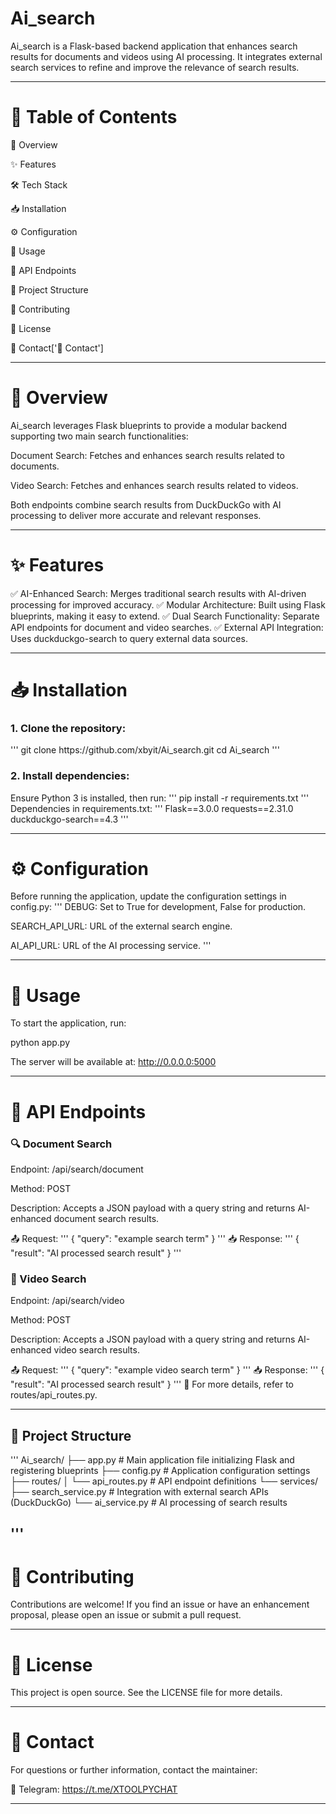

<h1>Ai_search</h1> 

Ai_search is a Flask-based backend application that enhances search results for documents and videos using AI processing. It integrates external search services to refine and improve the relevance of search results.


---

<h1>📌 Table of Contents</h1>

📖 Overview

✨ Features

🛠️ Tech Stack

📥 Installation

⚙️ Configuration

🚀 Usage

📡 API Endpoints

📂 Project Structure

🤝 Contributing

📜 License

📧 Contact['📧 Contact']



---

<h1> 📖 Overview</h1>

Ai_search leverages Flask blueprints to provide a modular backend supporting two main search functionalities:

Document Search: Fetches and enhances search results related to documents.

Video Search: Fetches and enhances search results related to videos.


Both endpoints combine search results from DuckDuckGo with AI processing to deliver more accurate and relevant responses.


---

<h1> ✨ Features </h1>

✅ AI-Enhanced Search: Merges traditional search results with AI-driven processing for improved accuracy.
✅ Modular Architecture: Built using Flask blueprints, making it easy to extend.
✅ Dual Search Functionality: Separate API endpoints for document and video searches.
✅ External API Integration: Uses duckduckgo-search to query external data sources.

---

<h1> 📥 Installation</h1> 

<h3> 1. Clone the repository: </h3>
'''
git clone https://github.com/xbyit/Ai_search.git
cd Ai_search
'''

<h3> 2. Install dependencies:</h3>

Ensure Python 3 is installed, then run:
'''
pip install -r requirements.txt
'''
Dependencies in requirements.txt:
'''
Flask==3.0.0
requests==2.31.0
duckduckgo-search==4.3
'''



---

<h1 > ⚙️ Configuration</h1>

Before running the application, update the configuration settings in config.py:
'''
DEBUG: Set to True for development, False for production.

SEARCH_API_URL: URL of the external search engine.

AI_API_URL: URL of the AI processing service.
'''

---

<h1>🚀 Usage</h1>

To start the application, run:

python app.py

The server will be available at:
http://0.0.0.0:5000


---

<h1>📡 API Endpoints</h1>

<h3>🔍 Document Search</h3>

Endpoint: /api/search/document

Method: POST

Description: Accepts a JSON payload with a query string and returns AI-enhanced document search results.


📤 Request:
'''
{
  "query": "example search term"
}
'''
📥 Response:
'''
{
  "result": "AI processed search result"
}
'''
<h3 >🎥 Video Search</h3>

Endpoint: /api/search/video

Method: POST

Description: Accepts a JSON payload with a query string and returns AI-enhanced video search results.


📤 Request:
'''
{
  "query": "example video search term"
}
'''
📥 Response:
'''
{
  "result": "AI processed search result"
}
'''
📌 For more details, refer to routes/api_routes.py.


---

<h2> 📂 Project Structure</h2>
'''
Ai_search/
├── app.py                # Main application file initializing Flask and registering blueprints
├── config.py             # Application configuration settings
├── routes/
│   └── api_routes.py     # API endpoint definitions
└── services/
    ├── search_service.py # Integration with external search APIs (DuckDuckGo)
    └── ai_service.py     # AI processing of search results

'''
---

<h1> 🤝 Contributing </h1>

Contributions are welcome! If you find an issue or have an enhancement proposal, please open an issue or submit a pull request.


---

<h1> 📜 License </h1>

This project is open source. See the LICENSE file for more details.


---

<h1> 📧 Contact </h1>

For questions or further information, contact the maintainer:

📩 Telegram: https://t.me/XTOOLPYCHAT


---

